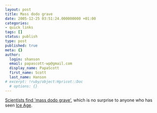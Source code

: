 ```yaml
---
layout: post
title: Mass dodo grave
date: 2005-12-25 03:51:24.000000000 +01:00
categories:
- quick links
tags: []
status: publish
type: post
published: true
meta: {}
author:
  login: shanson
  email: papascott-wp@gmail.com
  display_name: PapaScott
  first_name: Scott
  last_name: Hanson
# excerpt: !ruby/object:Hpricot::Doc
  # options: {}
---
```

<p><a href="http://news.bbc.co.uk/2/hi/science/nature/4556928.stm" title="BBC NEWS | Science/Nature | Scientists find 'mass dodo grave'">Scientists find 'mass dodo grave'</a>, which is no surprise to anyone who has seen <a href="http://www.imdb.com/title/tt0268380/">Ice Age</a>.</p>
